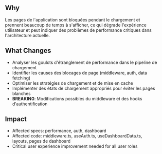 ## Why
Les pages de l'application sont bloquées pendant le chargement et prennent beaucoup de temps à s'afficher, ce qui dégrade l'expérience utilisateur et peut indiquer des problèmes de performance critiques dans l'architecture actuelle.

## What Changes
- Analyser les goulots d'étranglement de performance dans le pipeline de chargement
- Identifier les causes des blocages de page (middleware, auth, data fetching)
- Optimiser les stratégies de chargement et de mise en cache
- Implémenter des états de chargement appropriés pour éviter les pages blanches
- **BREAKING**: Modifications possibles du middleware et des hooks d'authentification

## Impact
- Affected specs: performance, auth, dashboard
- Affected code: middleware.ts, useAuth.ts, useDashboardData.ts, layouts, pages de dashboard
- Critical user experience improvement needed for all user roles